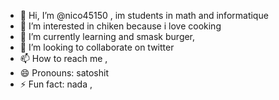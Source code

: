- 👋 Hi, I’m @nico45150 , im students in math and informatique
- 👀 I’m interested in chiken because i love cooking
- 🌱 I’m currently learning and smask burger,
- 💞️ I’m looking to collaborate on twitter
- 📫 How to reach me ,
- 😄 Pronouns: satoshit
- ⚡ Fun fact: nada ,
<!---
nico45150/nico45150 is a ✨ special ✨ repository because its `README.md` (this file) appears on your GitHub profile.
You can click the Preview link to take a look at your changes.
--->
